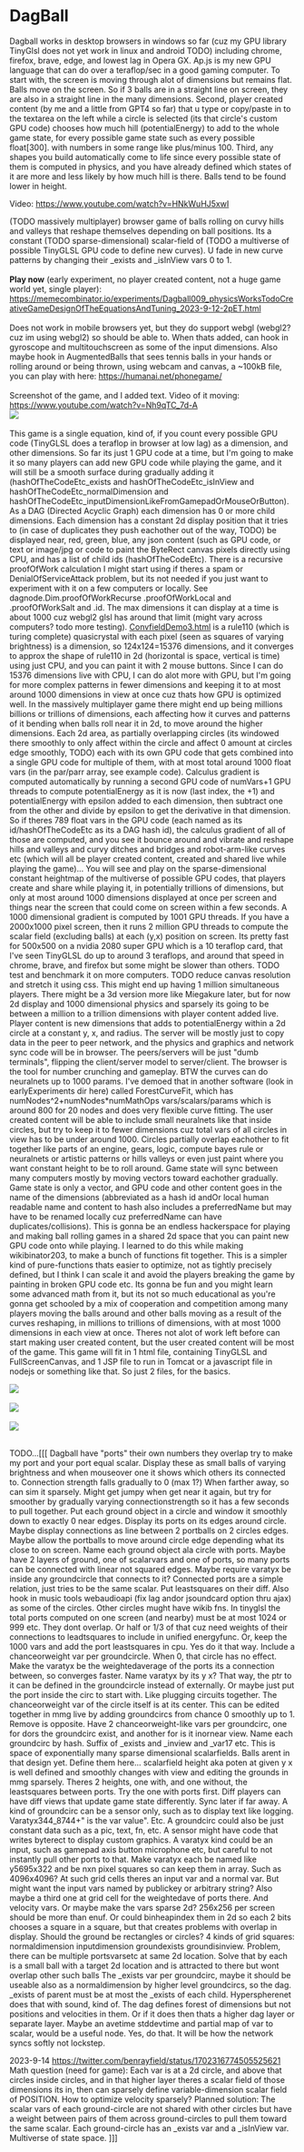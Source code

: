 # DagBall

Dagball works in desktop browsers in windows so far (cuz my GPU library TinyGlsl does not yet work in linux and android TODO) including chrome, firefox, brave, edge, and lowest lag in Opera GX. Ap.js is my new GPU language that can do over a teraflop/sec in a good gaming computer. To start with, the screen is moving through alot of dimensions but remains flat. Balls move on the screen. So if 3 balls are in a straight line on screen, they are also in a straight line in the many dimensions. Second, player created content (by me and a little from GPT4 so far) that u type or copy/paste in to the textarea on the left while a circle is selected (its that circle's custom GPU code) chooses how much hill (potentialEnergy) to add to the whole game state, for every possible game state such as every possible float[300]. with numbers in some range like plus/minus 100. Third, any shapes you build automatically come to life since every possible state of them is computed in physics, and you have already defined which states of it are more and less likely by how much hill is there. Balls tend to be found lower in height.

Video: <a href="https://www.youtube.com/watch?v=HNkWuHJ5xwI">https://www.youtube.com/watch?v=HNkWuHJ5xwI</a>

(TODO massively multiplayer) browser game of balls rolling on curvy hills and valleys that reshape themselves depending on ball positions. Its a constant (TODO sparse-dimensional) scalar-field of (TODO a multiverse of possible TinyGLSL GPU code to define new curves). U fade in new curve patterns by changing their _exists and _isInView vars 0 to 1.
<br><br>
<b>Play now</b> (early experiment, no player created content, not a huge game world yet, single player):<br>
<a href="https://memecombinator.io/experiments/Dagball009_physicsWorksTodoCreativeGameDesignOfTheEquationsAndTuning_2023-9-12-2pET.html">https://memecombinator.io/experiments/Dagball009_physicsWorksTodoCreativeGameDesignOfTheEquationsAndTuning_2023-9-12-2pET.html</a>
<br><br>
Does not work in mobile browsers yet, but they do support webgl (webgl2? cuz im using webgl2) so should be able to. When thats added, can hook in gyroscope and multitouchscreen as some of the input dimensions. Also maybe hook in AugmentedBalls that sees tennis balls in your hands or rolling around or being thrown, using webcam and canvas, a ~100kB file, you can play with here: https://humanai.net/phonegame/
<br><br>
Screenshot of the game, and I added text. Video of it moving: <a href="https://www.youtube.com/watch?v=Nh9qTC_7d-A">https://www.youtube.com/watch?v=Nh9qTC_7d-A</a><br>
<img src="https://raw.githubusercontent.com/benrayfield/DagBall/main/doc/pic/2023-9-12-230pET dagball intro screen.png">
<br><br>
This game is a single equation, kind of, if you count every possible GPU code (TinyGLSL does a teraflop in browser at low lag) as a dimension, and other dimensions. So far its just 1 GPU code at a time, but I'm going to make it so many players can add new GPU code while playing the game, and it will still be a smooth surface during gradually adding it (hashOfTheCodeEtc_exists and hashOfTheCodeEtc_isInView and hashOfTheCodeEtc_normalDimension and hashOfTheCodeEtc_inputDimensionLikeFromGamepadOrMouseOrButton). As a DAG (Directed Acyclic Graph) each dimension has 0 or more child dimensions. Each dimension has a constant 2d display position that it tries to (in case of duplicates they push eachother out of the way, TODO) be displayed near, red, green, blue, any json content (such as GPU code, or text or image/jpg or code to paint the ByteRect canvas pixels directly using CPU, and has a list of child ids (hashOfTheCodeEtc). There is a recursive proofOfWork calculation I might start using if theres a spam or DenialOfServiceAttack problem, but its not needed if you just want to experiment with it on a few computers or locally. See dagnode.Dim.proofOfWorkRecurse .proofOfWorkLocal and .proofOfWorkSalt and .id. The max dimensions it can display at a time is about 1000 cuz webgl2 glsl has around that limit (might vary across computers? todo more testing). <a href="https://github.com/benrayfield/DagBall/blob/main/earlyExperiments/ConvfieldDemo3.html">ConvfieldDemo3.html</a> is a rule110 (which is turing complete) quasicrystal with each pixel (seen as squares of varying brightness) is a dimension, so 124x124=15376 dimensions, and it converges to approx the shape of rule110 in 2d (horizontal is space, vertical is time) using just CPU, and you can paint it with 2 mouse buttons. Since I can do 15376 dimensions live with CPU, I can do alot more with GPU, but I'm going for more complex patterns in fewer dimensions and keeping it to at most around 1000 dimensions in view at once cuz thats how GPU is optimized well. In the massively multiplayer game there might end up being millions billions or trillions of dimensions, each affecting how it curves and patterns of it bending when balls roll near it in 2d, to move around the higher dimensions. Each 2d area, as partially overlapping circles (its windowed there smoothly to only affect within the circle and affect 0 amount at circles edge smoothly, TODO) each with its own GPU code that gets combined into a single GPU code for multiple of them, with at most total around 1000 float vars (in the par/parr array, see example code). Calculus gradient is computed automatically by running a second GPU code of numVars+1 GPU threads to compute potentialEnergy as it is now (last index, the +1) and potentialEnergy with epsilon added to each dimension, then subtract one from the other and divide by epsilon to get the derivative in that dimension. So if theres 789 float vars in the GPU code (each named as its id/hashOfTheCodeEtc as its a DAG hash id), the calculus gradient of all of those are computed, and you see it bounce around and vibrate and reshape hills and valleys and curvy ditches and bridges and robot-arm-like curves etc (which will all be player created content, created and shared live while playing the game)... You will see and play on the sparse-dimensional constant heightmap of the multiverse of possible GPU codes, that players create and share while playing it, in potentially trillions of dimensions, but only at most around 1000 dimensions displayed at once per screen and things near the screen that could come on screen within a few seconds. A 1000 dimensional gradient is computed by 1001 GPU threads. If you have a 2000x1000 pixel screen, then it runs 2 million GPU threads to compute the scalar field (excluding balls) at each (y,x) position on screen. Its pretty fast for 500x500 on a nvidia 2080 super GPU which is a 10 teraflop card, that I've seen TinyGLSL do up to around 3 teraflops, and around that speed in chrome, brave, and firefox but some might be slower than others. TODO test and benchmark it on more computers. TODO reduce canvas resolution and stretch it using css. This might end up having 1 million simultaneous players. There might be a 3d version more like Miegakure later, but for now 2d display and 1000 dimensional physics and sparsely its going to be between a million to a trillion dimensions with player content added live. Player content is new dimensions that adds to potentialEnergy within a 2d circle at a constant y, x, and radius. The server will be mostly just to copy data in the peer to peer network, and the physics and graphics and network sync code will be in browser. The peers/servers will be just "dumb terminals", flipping the client/server model to server/client. The browser is the tool for number crunching and gameplay. BTW the curves can do neuralnets up to 1000 params. I've demoed that in another software (look in earlyExperiments dir here) called ForestCurveFit, which has numNodes^2+numNodes*numMathOps vars/scalars/params which is around 800 for 20 nodes and does very flexible curve fitting. The user created content will be able to include small neuralnets like that inside circles, but try to keep it to fewer dimensions cuz total vars of all circles in view has to be under around 1000. Circles partially overlap eachother to fit together like parts of an engine, gears, logic, compute bayes rule or neuralnets or artistic patterns or hills valleys or even just paint where you want constant height to be to roll around. Game state will sync between many computers mostly by moving vectors toward eachother gradually. Game state is only a vector, and GPU code and other content goes in the name of the dimensions (abbreviated as a hash id andOr local human readable name and content to hash also includes a preferredName but may have to be renamed locally cuz preferredName can have duplicates/collisions). This is gonna be an endless hackerspace for playing and making ball rolling games in a shared 2d space that you can paint new GPU code onto while playing. I learned to do this while making wikibinator203, to make a bunch of functions fit together. This is a simpler kind of pure-functions thats easier to optimize, not as tightly precisely defined, but I think I can scale it and avoid the players breaking the game by painting in broken GPU code etc. Its gonna be fun and you might learn some advanced math from it, but its not so much educational as you're gonna get schooled by a mix of cooperation and competition among many players moving the balls around and other balls moving as a result of the curves reshaping, in millions to trillions of dimensions, with at most 1000 dimensions in each view at once. Theres not alot of work left before can start making user created content, but the user created content will be most of the game. This game will fit in 1 html file, containing TinyGLSL and FullScreenCanvas, and 1 JSP file to run in Tomcat or a javascript file in nodejs or something like that. So just 2 files, for the basics.

<img src="https://raw.githubusercontent.com/benrayfield/DagBall/main/doc/pic/ForestCurveFit012_TinyGLSL.jpg">
<br><br>

<img src="https://raw.githubusercontent.com/benrayfield/DagBall/main/doc/pic/ConvfieldDemo3.png">
<br><br>
<img src="https://raw.githubusercontent.com/benrayfield/DagBall/main/doc/pic/crystalDefectV4.png">
<br><br>


TODO...[[[
	Dagball have "ports" their own numbers they overlap try to make my port and your port equal scalar. Display these as small balls of varying brightness and when mouseover one it shows which others its connected to. Connection strength falls gradually to 0 (max 1?) When farther away, so can sim it sparsely. Might get jumpy when get near it again, but try for smoother by gradually varying connectionstrength so it has a few seconds to pull together.
Put each ground object in a circle and window it smoothly down to exactly 0 near edges.
Display its ports on its edges around circle. Maybe display connections as line between 2 portballs on 2 circles edges. Maybe allow the portballs to move around circle edge depending what its close to on screen.
Name each ground object ala circle with ports.
Maybe have 2 layers of ground, one of scalarvars and one of ports, so many ports can be connected with linear not squared edges. Maybe require varatyx be inside any groundcircle that connects to it?
Connected ports are a simple relation, just tries to be the same scalar. Put leastsquares on their diff.
Also hook in music tools webaudioapi (fix lag andor jsoundcard option thru ajax) as some of the circles.
Other circles mught have wikib fns.
In tinyglsl the total ports computed on one screen (and nearby) must be at most 1024 or 999 etc. They dont overlap.
Or half or 1/3 of that cuz need weights of their connections to leadtsquares to include in unified energyfunc.
Or, keep the 1000 vars and add the port leastsquares in cpu. Yes do it that way.
Include a chanceorweight var per groundcircle. When 0, that circle has no effect.
Make the varatyx be the weightedaverage of the ports its a connection between, so converges faster.
Name varatyx by its y x?
That way, the ptr to it can be defined in the groundcircle instead of externally.
Or maybe just put the port inside the circ to start with. Like plugging circuits together.
The chanceorweight var of the circle itself is at its center.
This can be edited together in mmg live by adding groundcircs from chance 0 smoothly up to 1. Remove is opposite.
Have 2 chanceorweight-like vars per groundcirc, one for dors the groundcirc exist, and another for is it inornear view.
Name each groundcirc by hash. Suffix of _exists and _inview and _var17 etc.
This is space of exponentially many sparse dimensional scalarfields.
Balls arent in that design yet. Define them here... scalarfield height aka poten at given y x is well defined and smoothly changes with view and editing the grounds in mmg sparsely. Theres 2 heights, one with, and one without, the leastsquares between ports. Try the one with ports first. Diff players can have diff views that update game state differently.
Sync later if far away.
A kind of groundcirc can be a sensor only, such as to display text like logging. Varatyx344_8744+" is the var value". Etc.
A groundcirc could  also be just constant data such as a pic, text, fn, etc.
A sensor might have code that writes byterect to display custom graphics.
A  varatyx kind could be an input, such as gamepad axis button microphone etc, but careful to not instantly pull other ports to that.
Make varatyx each be named like y5695x322 and be nxn pixel squares so can keep them in array. Such as 4096x4096? At such grid cells theres an input var and a normal var. But might want the input vars named by publickey or arbitrary string? Also maybe a third one at grid cell for the weightedave of ports there. And velocity vars.
Or maybe make the vars sparse 2d?
256x256 per screen should be more than enuf.
Or could binheapindex them in 2d so each 2 bits chooses a square in a square, but that creates problems with overlap in display.
Should the ground be rectangles or circles?
4 kinds of grid squares: normaldimension inputdimension groundexists groundisinview.
Problem, there can be multiple portsvarsetc at same 2d location.
Solve that by each is a small ball with a target 2d location and is attracted to there but wont overlap other such balls
The _exists var per groundcirc, maybe it should be useable also as a normaldimension by higher level groundcircs, so the dag. _exists of parent must be at most the _exists of each child. Hyperspherenet does that with sound, kind of.
The dag defines forest of dimensions but not positions and velocities in them.
Or if it does then thats a higher dag layer or separate layer. Maybe an avetime stddevtime and partial map of var to scalar, would be a useful node. Yes, do that. It will be how the network syncs softly not lockstep.

2023-9-14 https://twitter.com/benrayfield/status/1702316774505525621
Math question (need for game): Each var is at a 2d circle, and above that circles inside circles, and in that higher layer theres a scalar field of those dimensions its in, then can sparsely define variable-dimension scalar field of POSITION. How to optimize velocity sparsely?
Planned solution: The scalar vars of each ground-circle are not shared with other circles but have a weight between pairs of them across ground-circles to pull them toward the same scalar. Each ground-circle has an _exists var and a _isInView var. Multiverse of state space.
]]]
